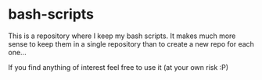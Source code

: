 # bash-scripts

This is a repository where I keep my bash scripts.
It makes much more sense to keep them in a single repository than to create a new repo for each one...

If you find anything of interest feel free to use it (at your own risk :P)
